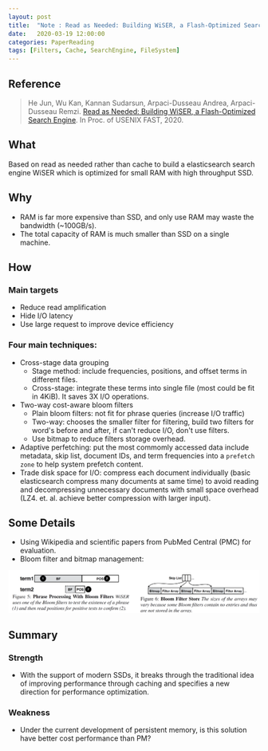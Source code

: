 ```yaml
---
layout: post
title:  "Note : Read as Needed: Building WiSER, a Flash-Optimized Search Engine"
date:   2020-03-19 12:00:00
categories: PaperReading
tags: [Filters, Cache, SearchEngine, FileSystem]
---
```


## Reference

> He Jun, Wu Kan, Kannan Sudarsun, Arpaci-Dusseau Andrea, Arpaci-Dusseau Remzi. [Read as Needed: Building WiSER, a Flash-Optimized Search Engine](https://www.usenix.org/system/files/fast20-he.pdf). In Proc. of USENIX FAST, 2020.

## What

Based on read as needed rather than cache to build a elasticsearch search engine WiSER which is optimized for small RAM with high throughput SSD.

<!-- more -->

## Why

* RAM is far more expensive than SSD, and only use RAM may waste the bandwidth (~100GB/s).
* The total capacity of RAM is much smaller than SSD on a single machine.

## How

### Main targets

* Reduce read amplification
* Hide I/O latency
* Use large request to improve device efficiency

### Four main techniques:

* Cross-stage data grouping
    * Stage method: include frequencies, positions, and offset terms in different files.
    * Cross-stage: integrate these terms into single file (most could be fit in 4KiB). It saves 3X I/O operations.
* Two-way cost-aware bloom filters
    * Plain bloom filters: not fit for phrase queries (increase I/O traffic)
    * Two-way: chooses the smaller filter for filtering, build two filters for word's before and after, if can't reduce I/O, don't use filters.
    * Use bitmap to reduce filters storage overhead.
* Adaptive perfetching: put the most commomly accessed data include metadata, skip list, document IDs, and term frequencies into a `prefetch zone` to help system prefetch content.
* Trade disk space for I/O: compress each document individually (basic elasticsearch compress many documents at same time) to avoid reading and decompressing unnecessary documents with small space overhead (LZ4. et. al. achieve better compression with larger input).

## Some Details

* Using Wikipedia and scientific papers from PubMed Central (PMC) for evaluation.
* Bloom filter and bitmap management:

![fast20he](./img/paperReading/fast20he-1.png)

## Summary

### Strength

* With the support of modern SSDs, it breaks through the traditional idea of improving performance through caching and specifies a new direction for performance optimization.

### Weakness

* Under the current development of persistent memory, is this solution have better cost performance than PM?